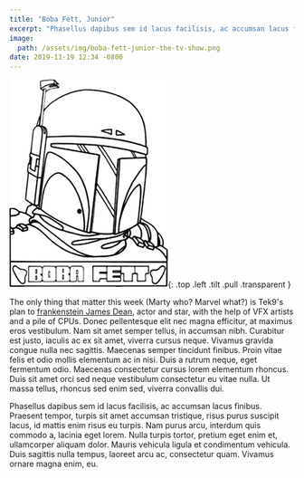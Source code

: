 ```yaml
---
title: "Boba Fett, Junior"
excerpt: "Phasellus dapibus sem id lacus facilisis, ac accumsan lacus finibus."
image:
  path: /assets/img/boba-fett-junior-the-tv-show.png
date: 2019-11-19 12:34 -0800
---
```


![Boba Fett Junior](/assets/img/boba-fett-junior-the-tv-show.png){: .top .left .tilt .pull .transparent }

The only thing that matter this week (Marty who? Marvel what?) is Tek9's plan to [frankenstein James Dean](http://yahoo.com), actor and star, with the help of VFX artists and a pile of CPUs. Donec pellentesque elit nec magna efficitur, at maximus eros vestibulum. Nam sit amet semper tellus, in accumsan nibh. Curabitur est justo, iaculis ac ex sit amet, viverra cursus neque. Vivamus gravida congue nulla nec sagittis. Maecenas semper tincidunt finibus. Proin vitae felis et odio mollis elementum ac in nisi. Duis a rutrum neque, eget fermentum odio. Maecenas consectetur cursus lorem elementum rhoncus. Duis sit amet orci sed neque vestibulum consectetur eu vitae nulla. Ut massa tellus, rhoncus sed enim sed, viverra convallis dui.

Phasellus dapibus sem id lacus facilisis, ac accumsan lacus finibus. Praesent tempor, turpis sit amet accumsan tristique, risus purus suscipit lacus, id mattis enim risus eu turpis. Nam purus arcu, interdum quis commodo a, lacinia eget lorem. Nulla turpis tortor, pretium eget enim et, ullamcorper aliquam dolor. Mauris vehicula ligula et condimentum vehicula. Duis sagittis nulla tempus, laoreet arcu ac, consectetur quam. Vivamus ornare magna enim, eu.
